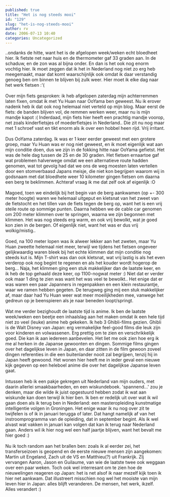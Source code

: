 ```yaml
---
published: true
title: "Het is nog steeds mooi"
id: "129"
slug: "het-is-nog-steeds-mooi"
author: rv
date: 2006-07-13 10:40
categories: Uncategorized
---
```

..ondanks de hitte, want het is de afgelopen week/weken echt bloedheet hier. Ik fietste net naar huis en de thermometer gaf 33 graden aan. In de schaduw, en de zon was al bijna onder. En dan is het ook nog enorm vochtig hier. Ik moet zeggen dat ik het in Nederland nog niet zo erg heb meegemaakt, maar dat komt waarschijnlijk ook omdat ik daar verstandig genoeg ben om binnen te blijven bij zulk weer. Hier moet ik elke dag naar het werk fietsen :'(<br /><br />Over mijn fiets gesproken: ik heb afgelopen zaterdag mijn achterremmen laten fixen, omdat ik met Yu Huan naar OoYama ben geweest. Nu ik erover nadenk heb ik dat ook nog helemaal niet verteld op mijn blog. Maar eerst de fiets: de banden blijven vol, de remmen werken weer, maar nu is mijn mandje kapot :( Inderdaad, mijn fiets hier heeft een prachtig mandje voorop, net zoals kinderfietsjes of moederfietsjes in Nederland.. Die zit nu nog maar met 1 schroef vast en tikt enorm als ik over een hobbel heen rijd. Vrij irritant.<br /><br />Dus OoYama zaterdag. Ik was er 1 keer eerder geweest met een grotere groep, maar Yu Huan was er nog niet geweest, en ik moet eigenlijk wat aan mijn conditie doen, dus we zijn in de fokking hitte naar OoYama gefietst. Het was de hele dag tussen de 25 en de 30 graden. Het fietsen ernaartoe gaf wat problemen halverwege omdat we een alternatieve route hadden genomen, wat tot gevolg had dat we ons de weg moesten laten vertellen door een stomverbaasd Japans meisje, die niet kon begrijpen waarom wij in godsnaam met dat bloedhete weer 10 kilometer gingen fietsen om daarna een berg te beklimmen. Achteraf vraag ik me dat zelf ook af eigenlijk :O<br /><br />Magoed, toen we eindelijk bij het begin van de berg aankwamen (op +- 300 meter hoogte) waren we helemaal uitgeput en kletsnat van het zweet van de fietstocht en het tillen van de fiets tegen de berg op, want het is een vrij steile route op sommige punten. Daarna hebben we de cable car genomen om 200 meter klimmen over te springen, waarna we zijn begonnen met klimmen. Het was nog steeds erg warm, en ook vrij bewolkt, wat je goed kon zien in de bergen. Of eigenlijk niet, want het was er dus vrij wolkig/mistig..<br /><br />Goed, na 100 meter lopen was ik alweer lekker aan het zweten, maar Yu Huan zweette helemaal niet meer, terwijl we tijdens het fietsen ongeveer gelijkwaardig waren bleek bij het echte klimmen dat mijn conditie nog steeds kut is. Mijn T-shirt was dan ook kletsnat, wat vrij lastig is als het even verderop ook nog begint te regenen en als het kouder wordt hogerop de berg... Naja, het klimmen ging een stuk makkelijker dan de laatste keer, en ik heb de top gehaald deze keer, op 1100-nogwat meter :) Niet dat er verder ook maar 1 ding te zien was want het was veel te bewolkt.. Het enige dat er was waren een paar Japanners in regenpakken en een klein restaurantje, waar we ramen hebben gegeten. De terugweg ging mij een stuk makkelijker af, maar daar had Yu Huan weer wat meer moeilijkheden mee, vanwege het gedreun op je beenspieren als je naar beneden loopt/springt.<br /><br />Wat me verder bezighoudt de laatste tijd is anime. Ik ben de laatste week/weken een beetje een inhaalslag aan het maken omdat ik een hele tijd niet zo veel (leuke) anime heb gekeken. Ik heb 3 Ghibli-films gezien. Ghibli is de Walt Disney van Japan: erg vermakelijke feel-good films die leuk zijn voor kinderen en volwassenen. Erg prettig om te zien en verschrikkelijk goed. Die kan ik aan iedereen aanbevelen. Het liet me ook zien hoe erg ik me al herken in de Japanse gewoonten en dingen. Sommige films gingen over het dagelijkse leven in Japan, en daar zitten in de film gewoon zoveel dingen referenties in die een buitenlander nooit zal begrijpen, tenzij hij in Japan heeft gewoond. Het wonen hier heeft me in ieder geval een nieuwe kijk gegeven op een heleboel anime die over het dagelijkse Japanse leven gaat.<br /><br />Intussen heb ik een pakje gekregen uit Nederland van mijn ouders, met daarin allerlei smaakbaarheden, en een wiskundeboek. 'spannend...' zou je denken, maar die wilde ik juist opgestuurd hebben zodat ik wat aan wiskunde kan doen terwijl ik hier ben. Ik ben er redelijk uit over wat ik wil gaan doen als ik terug ben in Nederland: een masteropleiding kunstmatige intelligentie volgen in Groningen. Het enige waar ik nu nog over zit te twijfelen is of ik in januari terugga of later. Dat hangt namelijk af van het instroomprogramma van de opleiding, dat in september begint. Als ik wel alvast wat vakken in januari kan volgen dat kan ik terug naar Nederland gaan. Anders wil ik hier nog wel een half jaartje blijven, want het bevalt me hier goed :)<br /><br />Nu ik toch random aan het brallen ben: zoals ik al eerder zei, het transferseizoen is geopend en de eerste nieuwe mensen zijn aangekomen: Martin uit Engeland, Zach uit de VS en Matthieu(?) uit Frankrijk. ZIj vervangen Aaron, Jason en Guilaume, van wie de laatste twee ook weggaan over een paar weken. Toch ook wel interresant om te zien hoe de nieuwelingen reageren op Japan: het is net alsof ik naar mezelf kijk toen ik hier net aankwam. Dat illustreert misschien nog wel het mooiste van mijn leven hier in Japan: alles blijft veranderen. De mensen, het werk, ikzelf. Alles verandert :)